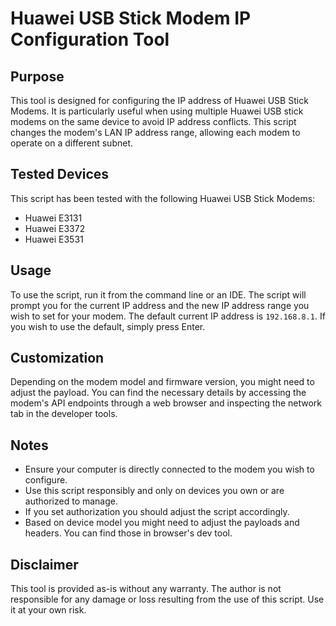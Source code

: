 # Huawei USB Stick Modem IP Configuration Tool

## Purpose

This tool is designed for configuring the IP address of Huawei USB Stick Modems. It is particularly useful when using multiple Huawei USB stick modems on the same device to avoid IP address conflicts. This script changes the modem's LAN IP address range, allowing each modem to operate on a different subnet.

## Tested Devices

This script has been tested with the following Huawei USB Stick Modems:

- Huawei E3131
- Huawei E3372
- Huawei E3531


## Usage

To use the script, run it from the command line or an IDE. The script will prompt you for the current IP address and the new IP address range you wish to set for your modem. The default current IP address is `192.168.8.1`. If you wish to use the default, simply press Enter.


## Customization

Depending on the modem model and firmware version, you might need to adjust the payload. You can find the necessary details by accessing the modem's API endpoints through a web browser and inspecting the network tab in the developer tools.

## Notes

- Ensure your computer is directly connected to the modem you wish to configure.
- Use this script responsibly and only on devices you own or are authorized to manage.
- If you set authorization you should adjust the script accordingly.
- Based on device model you might need to adjust the payloads and headers. You can find those in browser's dev tool.

## Disclaimer

This tool is provided as-is without any warranty. The author is not responsible for any damage or loss resulting from the use of this script. Use it at your own risk.
